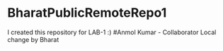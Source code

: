# BharatPublicRemoteRepo1

I created this repository for LAB-1 :)
#Anmol Kumar - Collaborator
Local change by Bharat
